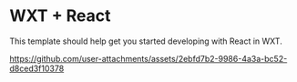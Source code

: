 # WXT + React

This template should help get you started developing with React in WXT.


https://github.com/user-attachments/assets/2ebfd7b2-9986-4a3a-bc52-d8ced3f10378

